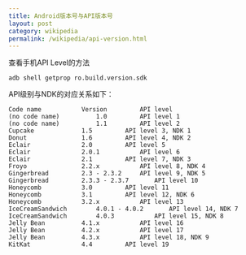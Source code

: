 ```yaml
--- 
title: Android版本号与API版本号
layout: post
category: wikipedia
permalink: /wikipedia/api-version.html
---
```

查看手机API Level的方法

	adb shell getprop ro.build.version.sdk
	
API级别与NDK的对应关系如下： 

	Code name			Version			API level
	(no code name)			1.0			API level 1
	(no code name)			1.1			API level 2
	Cupcake				1.5			API level 3, NDK 1
	Donut				1.6			API level 4, NDK 2
	Eclair				2.0			API level 5
	Eclair				2.0.1			API level 6
	Eclair				2.1			API level 7, NDK 3
	Froyo				2.2.x			API level 8, NDK 4
	Gingerbread			2.3 - 2.3.2		API level 9, NDK 5
	Gingerbread			2.3.3 - 2.3.7		API level 10
	Honeycomb			3.0			API level 11
	Honeycomb			3.1			API level 12, NDK 6
	Honeycomb			3.2.x			API level 13
	IceCreamSandwich		4.0.1 - 4.0.2		API level 14, NDK 7
	IceCreamSandwich		4.0.3			API level 15, NDK 8
	Jelly Bean			4.1.x			API level 16
	Jelly Bean			4.2.x			API level 17
	Jelly Bean			4.3.x			API level 18, NDK 9
	KitKat				4.4			API level 19